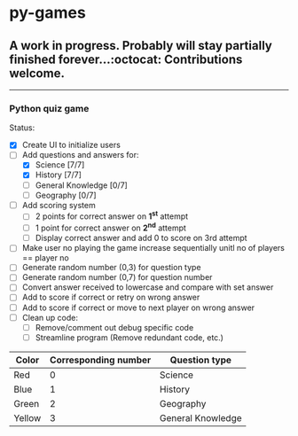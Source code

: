 # py-games

## A work in progress. Probably will stay partially finished forever...:octocat: Contributions welcome.
---
### Python quiz game
Status:
- [x] Create UI to initialize users
- [ ] Add questions and answers for:
  - [x] Science [7/7]
  - [x] History [7/7]
  - [ ] General Knowledge [0/7]
  - [ ] Geography [0/7]
- [ ] Add scoring system
  - [ ] 2 points for correct answer on **1<sup>st</sup>** attempt
  - [ ] 1 point for correct answer on **2<sup>nd</sup>** attempt
  - [ ] Display correct answer and add 0 to score on 3rd attempt
- [ ]  Make user no playing the game increase sequentially unitl no of players == player no
- [ ]  Generate random number (0,3) for question type
- [ ]  Generate random number (0,7) for question number
- [ ]  Convert answer received to lowercase and compare with set answer
- [ ]  Add to score if correct or retry on wrong answer
- [ ]  Add to score if correct or move to next player on wrong answer
- [ ] Clean up code:
  - [ ] Remove/comment out debug specific code
  - [ ] Streamline program (Remove redundant code, etc.)

| Color | Corresponding number | Question type |
| ------------- | ------------- | ------------- |
| Red | 0 | Science |
| Blue | 1 | History |
| Green | 2 | Geography |
| Yellow | 3 | General Knowledge |
